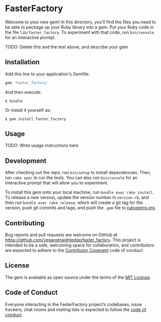 # FasterFactory

Welcome to your new gem! In this directory, you'll find the files you need to be able to package up your Ruby library into a gem. Put your Ruby code in the file `lib/faster_factory`. To experiment with that code, run `bin/console` for an interactive prompt.

TODO: Delete this and the text above, and describe your gem

## Installation

Add this line to your application's Gemfile:

```ruby
gem 'faster_factory'
```

And then execute:

    $ bundle

Or install it yourself as:

    $ gem install faster_factory

## Usage

TODO: Write usage instructions here

## Development

After checking out the repo, run `bin/setup` to install dependencies. Then, run `rake spec` to run the tests. You can also run `bin/console` for an interactive prompt that will allow you to experiment.

To install this gem onto your local machine, run `bundle exec rake install`. To release a new version, update the version number in `version.rb`, and then run `bundle exec rake release`, which will create a git tag for the version, push git commits and tags, and push the `.gem` file to [rubygems.org](https://rubygems.org).

## Contributing

Bug reports and pull requests are welcome on GitHub at https://github.com/veganstraightedge/faster_factory. This project is intended to be a safe, welcoming space for collaboration, and contributors are expected to adhere to the [Contributor Covenant](http://contributor-covenant.org) code of conduct.

## License

The gem is available as open source under the terms of the [MIT License](https://opensource.org/licenses/MIT).

## Code of Conduct

Everyone interacting in the FasterFactory project’s codebases, issue trackers, chat rooms and mailing lists is expected to follow the [code of conduct](https://github.com/veganstraightedge/faster_factory/blob/master/CODE_OF_CONDUCT.md).
